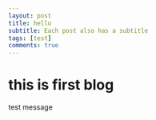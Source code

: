 ```yaml
---
layout: post
title: hello
subtitle: Each post also has a subtitle
tags: [test]
comments: true
---
```


# this is first blog
test message
